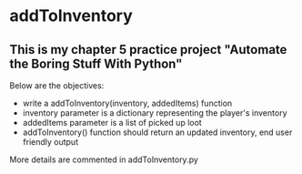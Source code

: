 # addToInventory

##  This is my chapter 5 practice project "Automate the Boring Stuff With Python" 

Below are the objectives:
- write a addToInventory(inventory, addedItems) function
- inventory parameter is a dictionary representing the player's inventory
- addedItems parameter is a list of picked up loot
- addToInventory() function should return an updated inventory, end user friendly output

More details are commented in addToInventory.py
